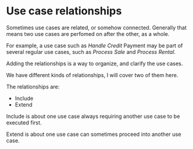 # Use case relationships

Sometimes use cases are related, or somehow connected. Generally that means two use cases are perfomed on after the other, as a whole. 

For example, a use case such as _Handle Credit_ Payment may be part of several regular use cases, such as _Process Sale_ and _Process Rental_.

Adding the relationships is a way to organize, and clarify the use cases.

We have different kinds of relationships, I will cover two of them here.

The relationships are:
- Include
- Extend

Include is about one use case always requiring another use case to be executed first.

Extend is about one use case can sometimes proceed into another use case.